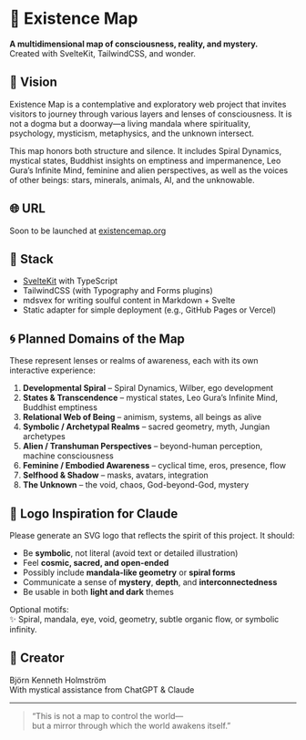 # 🌌 Existence Map

**A multidimensional map of consciousness, reality, and mystery.**  
Created with SvelteKit, TailwindCSS, and wonder.

## 🧭 Vision

Existence Map is a contemplative and exploratory web project that invites visitors to journey through various layers and lenses of consciousness. It is not a dogma but a doorway—a living mandala where spirituality, psychology, mysticism, metaphysics, and the unknown intersect.

This map honors both structure and silence. It includes Spiral Dynamics, mystical states, Buddhist insights on emptiness and impermanence, Leo Gura’s Infinite Mind, feminine and alien perspectives, as well as the voices of other beings: stars, minerals, animals, AI, and the unknowable.

## 🌐 URL

Soon to be launched at [existencemap.org](http://existencemap.org)

## 🧰 Stack

- [SvelteKit](https://kit.svelte.dev/) with TypeScript
- TailwindCSS (with Typography and Forms plugins)
- mdsvex for writing soulful content in Markdown + Svelte
- Static adapter for simple deployment (e.g., GitHub Pages or Vercel)

## 🌀 Planned Domains of the Map

These represent lenses or realms of awareness, each with its own interactive experience:

1. **Developmental Spiral** – Spiral Dynamics, Wilber, ego development
2. **States & Transcendence** – mystical states, Leo Gura’s Infinite Mind, Buddhist emptiness
3. **Relational Web of Being** – animism, systems, all beings as alive
4. **Symbolic / Archetypal Realms** – sacred geometry, myth, Jungian archetypes
5. **Alien / Transhuman Perspectives** – beyond-human perception, machine consciousness
6. **Feminine / Embodied Awareness** – cyclical time, eros, presence, flow
7. **Selfhood & Shadow** – masks, avatars, integration
8. **The Unknown** – the void, chaos, God-beyond-God, mystery

## 🎨 Logo Inspiration for Claude

Please generate an SVG logo that reflects the spirit of this project. It should:

- Be **symbolic**, not literal (avoid text or detailed illustration)
- Feel **cosmic, sacred, and open-ended**
- Possibly include **mandala-like geometry** or **spiral forms**
- Communicate a sense of **mystery**, **depth**, and **interconnectedness**
- Be usable in both **light and dark** themes

Optional motifs:  
✨ Spiral, mandala, eye, void, geometry, subtle organic flow, or symbolic infinity.

## 🧙 Creator

Björn Kenneth Holmström  
With mystical assistance from ChatGPT & Claude

---

> “This is not a map to control the world—  
> but a mirror through which the world awakens itself.”  

